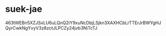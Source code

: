 # suek-jae
463tWEBn5XZJSxLU6uLQnQ2iY9xuNcDbjLSjkn3XAXHCbLrTTErJrBWYgHJQyrCwkNgYvyV3z8zctJLPCZy24jvb3NiTcTJ
